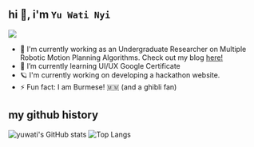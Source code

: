 
## hi  👋, i'm `Yu Wati Nyi` 
<img src="https://i.giphy.com/media/v1.Y2lkPTc5MGI3NjExbDgzMzlpc2loOGhubjY1aWRxemVtdjdsY2pmcWhneHE3Y3R3czcybyZlcD12MV9pbnRlcm5hbF9naWZfYnlfaWQmY3Q9Zw/9TYOxSLqBIrK0/giphy.gif"/>

- 🔭 I'm currently working as an Undergraduate Researcher on Multiple Robotic Motion Planning Algorithms. Check out my blog <a href="https://commons.mtholyoke.edu/roselab/yu-wati-nyi/">here!</a>
- 🌱 I’m currently learning UI/UX Google Certificate
- 🪐 I'm currently working on developing a hackathon website.  
- ⚡ Fun fact: I am Burmese! 🇲🇲 (and a ghibli fan)

## my github history
![yuwati's GitHub stats](https://github-readme-stats.vercel.app/api?username=yuwatidora&theme=shadow_blue&icons=true&rank_icon=github)
![Top Langs](https://github-readme-stats.vercel.app/api/top-langs/?username=yuwatidora&layout=compact&theme=shadow_blue)

## 
<!--
**yuwatidora/yuwatidora** is a ✨ _special_ ✨ repository because its `README.md` (this file) appears on your GitHub profile.

Here are some ideas to get you started:

- 🔭 I’m currently working on ...
- 🌱 I’m currently learning ...
- 👯 I’m looking to collaborate on ...
- 🤔 I’m looking for help with ...
- 💬 Ask me about ...
- 📫 How to reach me: ...
- 😄 Pronouns: ...
- ⚡ Fun fact: ...
-->
